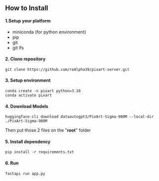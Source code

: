 ## How to Install

#### 1.Setup your platform
-   miniconda (for python environment)
-   pip
-   git
-   git lfs

#### 2. Clone repository
```
git clone https://github.com/reAlpha39/pixart-server.git
```

#### 3. Setup environment
```
conda create -n pixart python=3.10
conda activate pixart
```

#### 4. Download Models
```
huggingface-cli download dataautogpt3/PixArt-Sigma-900M --local-dir ./PixArt-Sigma-900M
```

Then put those 2 files on the "**root**" folder

#### 5. Install dependency
```
pip install -r requirements.txt
```

#### 6. Run
```
fastapi run app.py
```
